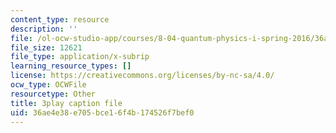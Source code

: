 ```yaml
---
content_type: resource
description: ''
file: /ol-ocw-studio-app/courses/8-04-quantum-physics-i-spring-2016/36ae4e38e705bce16f4b174526f7bef0_K3WI62VJqVo.srt
file_size: 12621
file_type: application/x-subrip
learning_resource_types: []
license: https://creativecommons.org/licenses/by-nc-sa/4.0/
ocw_type: OCWFile
resourcetype: Other
title: 3play caption file
uid: 36ae4e38-e705-bce1-6f4b-174526f7bef0
---
```

